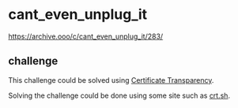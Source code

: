 # cant_even_unplug_it

<a href="https://archive.ooo/c/cant_even_unplug_it/283/">https://archive.ooo/c/cant_even_unplug_it/283/</a>

## challenge

This challenge could be solved using <a href="https://en.wikipedia.org/wiki/Certificate_Transparency">Certificate Transparency</a>.

Solving the challenge could be done using some site such as <a href="https://crt.sh">crt.sh</a>.